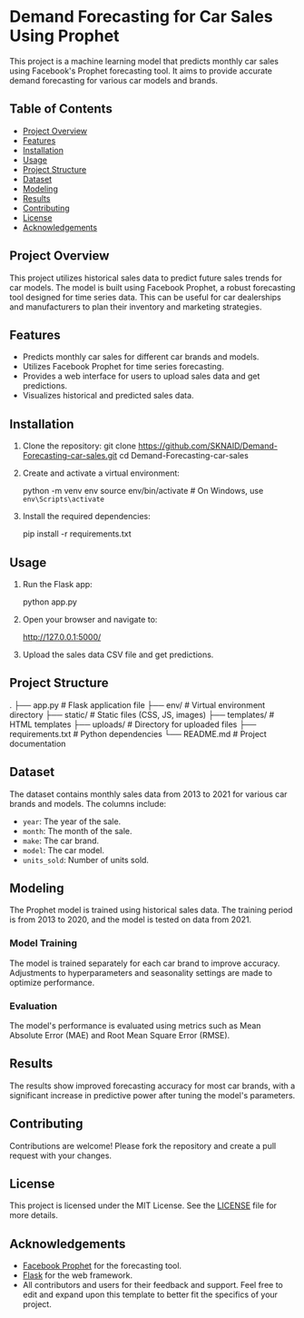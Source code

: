 # Demand Forecasting for Car Sales Using Prophet

This project is a machine learning model that predicts monthly car sales using Facebook's Prophet forecasting tool. It aims to provide accurate demand forecasting for various car models and brands.

## Table of Contents

- [Project Overview](#project-overview)
- [Features](#features)
- [Installation](#installation)
- [Usage](#usage)
- [Project Structure](#project-structure)
- [Dataset](#dataset)
- [Modeling](#modeling)
- [Results](#results)
- [Contributing](#contributing)
- [License](#license)
- [Acknowledgements](#acknowledgements)

## Project Overview

This project utilizes historical sales data to predict future sales trends for car models. The model is built using Facebook Prophet, a robust forecasting tool designed for time series data. This can be useful for car dealerships and manufacturers to plan their inventory and marketing strategies.

## Features

- Predicts monthly car sales for different car brands and models.
- Utilizes Facebook Prophet for time series forecasting.
- Provides a web interface for users to upload sales data and get predictions.
- Visualizes historical and predicted sales data.

## Installation

1. Clone the repository:
   git clone https://github.com/SKNAID/Demand-Forecasting-car-sales.git
   cd Demand-Forecasting-car-sales

2. Create and activate a virtual environment:
   
   python -m venv env
   source env/bin/activate   # On Windows, use `env\Scripts\activate`
   
4. Install the required dependencies:

   pip install -r requirements.txt
   
## Usage

1. Run the Flask app:
   
   python app.py

3. Open your browser and navigate to:
   
   http://127.0.0.1:5000/
   

5. Upload the sales data CSV file and get predictions.

## Project Structure
.
├── app.py              # Flask application file
├── env/                # Virtual environment directory
├── static/             # Static files (CSS, JS, images)
├── templates/          # HTML templates
├── uploads/            # Directory for uploaded files
├── requirements.txt    # Python dependencies
└── README.md           # Project documentation


## Dataset

The dataset contains monthly sales data from 2013 to 2021 for various car brands and models. The columns include:
- `year`: The year of the sale.
- `month`: The month of the sale.
- `make`: The car brand.
- `model`: The car model.
- `units_sold`: Number of units sold.

## Modeling

The Prophet model is trained using historical sales data. The training period is from 2013 to 2020, and the model is tested on data from 2021.

### Model Training

The model is trained separately for each car brand to improve accuracy. Adjustments to hyperparameters and seasonality settings are made to optimize performance.

### Evaluation

The model's performance is evaluated using metrics such as Mean Absolute Error (MAE) and Root Mean Square Error (RMSE).

## Results

The results show improved forecasting accuracy for most car brands, with a significant increase in predictive power after tuning the model's parameters.

## Contributing

Contributions are welcome! Please fork the repository and create a pull request with your changes.

## License

This project is licensed under the MIT License. See the [LICENSE](LICENSE) file for more details.

## Acknowledgements

- [Facebook Prophet](https://github.com/facebook/prophet) for the forecasting tool.
- [Flask](https://flask.palletsprojects.com/) for the web framework.
- All contributors and users for their feedback and support.
Feel free to edit and expand upon this template to better fit the specifics of your project.
